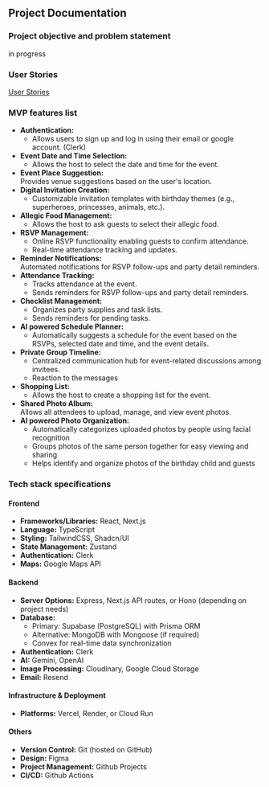 ## Project Documentation
### Project objective and problem statement
in progress


### User Stories
[User Stories](https://docs.google.com/spreadsheets/d/1It13BWouW99uSM98JpU-bYHHyT9SF0IAGl1NFlD872o/edit?usp=sharing)

### MVP features list
- **Authentication:**  
  - Allows users to sign up and log in using their email or google account. (Clerk)
- **Event Date and Time Selection:**  
  - Allows the host to select the date and time for the event.
- **Event Place Suggestion:**  
  Provides venue suggestions based on the user's location.
- **Digital Invitation Creation:**  
  - Customizable invitation templates with birthday themes (e.g., superheroes, princesses, animals, etc.).
- **Allegic Food Management:**  
  - Allows the host to ask guests to select their allegic food.
- **RSVP Management:**  
  - Online RSVP functionality enabling guests to confirm attendance.
  - Real-time attendance tracking and updates.
- **Reminder Notifications:**  
  Automated notifications for RSVP follow-ups and party detail reminders.
- **Attendance Tracking:**  
  - Tracks attendance at the event.
  - Sends reminders for RSVP follow-ups and party detail reminders.
- **Checklist Management:**  
  - Organizes party supplies and task lists.
  - Sends reminders for pending tasks.
- **AI powered Schedule Planner:**  
  - Automatically suggests a schedule for the event based on the RSVPs, selected date and time, and the event details.
- **Private Group Timeline:**  
  - Centralized communication hub for event-related discussions among invitees.
  - Reaction to the messages
- **Shopping List:**  
  - Allows the host to create a shopping list for the event.
- **Shared Photo Album:**  
  Allows all attendees to upload, manage, and view event photos.
- **AI powered Photo Organization:**  
  - Automatically categorizes uploaded photos by people using facial recognition
  - Groups photos of the same person together for easy viewing and sharing
  - Helps identify and organize photos of the birthday child and guests

### Tech stack specifications
#### Frontend
- **Frameworks/Libraries:** React, Next.js
- **Language:** TypeScript
- **Styling:** TailwindCSS, Shadcn/UI
- **State Management:** Zustand
- **Authentication:** Clerk
- **Maps:** Google Maps API

#### Backend
- **Server Options:** Express, Next.js API routes, or Hono (depending on project needs)
- **Database:**  
  - Primary: Supabase (PostgreSQL) with Prisma ORM  
  - Alternative: MongoDB with Mongoose (if required)
  - Convex for real-time data synchronization
- **Authentication:** Clerk
- **AI:** Gemini, OpenAI
- **Image Processing:** Cloudinary, Google Cloud Storage
- **Email:** Resend


#### Infrastructure & Deployment
- **Platforms:** Vercel, Render, or Cloud Run

#### Others
- **Version Control:** Git (hosted on GitHub)
- **Design:** Figma
- **Project Management:** Github Projects
- **CI/CD:** Github Actions